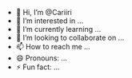- 👋 Hi, I’m @Cariiri
- 👀 I’m interested in ...
- 🌱 I’m currently learning ...
- 💞️ I’m looking to collaborate on ...
- 📫 How to reach me ...
- 😄 Pronouns: ...
- ⚡ Fun fact: ...

<!---
Cariiri/Cariiri is a ✨ special ✨ repository because its `README.md` (this file) appears on your GitHub profile.
You can click the Preview link to take a look at your changes.
--->
